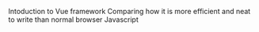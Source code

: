 Intoduction to Vue framework
Comparing how it is more efficient and neat to write than normal browser Javascript
